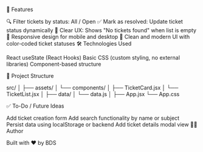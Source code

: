 📸 Features

🔍 Filter tickets by status: All / Open
✅ Mark as resolved: Update ticket status dynamically
🧹 Clear UX: Shows "No tickets found" when list is empty
📱 Responsive design for mobile and desktop
🎨 Clean and modern UI with color-coded ticket statuses
🛠️ Technologies Used

React
useState (React Hooks)
Basic CSS (custom styling, no external libraries)
Component-based structure

📂 Project Structure

src/
│
├── assets/
│   └── components/
│       ├── TicketCard.jsx
│       └── TicketList.jsx
│
├── data/
│   └── data.js
│
├── App.jsx
└── App.css

✅ To-Do / Future Ideas

Add ticket creation form
Add search functionality by name or subject
Persist data using localStorage or backend
Add ticket details modal view
🧑‍💻 Author

Built with ❤️ by BDS
